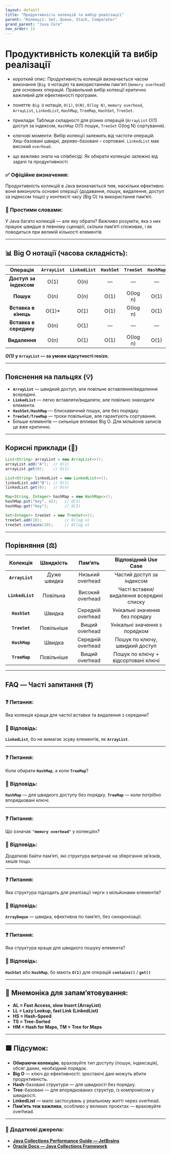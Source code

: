 ```yaml
---
layout: default
title: "Продуктивність колекцій та вибір реалізації"
parent: "Колекції: Set, Queue, Stack, Comparator"
grand_parent: "Java Core"
nav_order: 13
---
```


# Продуктивність колекцій та вибір реалізації

* короткий опис: Продуктивність колекцій визначається часом виконання (`Big O` нотація) та використанням пам'яті (`memory overhead`) для основних операцій. Правильний вибір колекції критично важливий для ефективності програми.

* поняття: `Big O` нотація, `O(1)`, `O(N)`, `O(log N)`, `memory overhead`, `ArrayList`, `LinkedList`, `HashMap`, `TreeMap`, `HashSet`, `TreeSet`.

* приклади: Таблиця складності для різних операцій (`ArrayList` O(1) доступ за індексом, `HashMap` O(1) пошук, `TreeSet` O(log N) сортування).

* ключові моменти: Вибір колекції залежить від частоти операцій. Хеш-базовані швидкі, дерево-базовані – сортовані. `LinkedList` має високий `overhead`.

* що важливо знати на співбесіді: Як обирати колекцію залежно від задачі та продуктивності.

### **✅ Офіційне визначення:**

Продуктивність колекцій в Java визначається тим, наскільки ефективно вони виконують основні операції (додавання, пошук, видалення, доступ за індексом тощо) у контексті часу (Big O) та використання пам’яті.

### **🧠 Простими словами:**

У Java багато колекцій — але яку обрати? Важливо розуміти, яка з них працює швидше в певному сценарії, скільки памʼяті споживає, і як поводиться при великій кількості елементів

---

## 📊 **Big O нотації (часова складність):**

| Операція | `ArrayList` | `LinkedList` | `HashSet` | `TreeSet` | `HashMap` | `TreeMap` |
| :---: | :---: | :---: | :---: | :---: | :---: | :---: |
| **Доступ за індексом** | O(1) | O(n) | — | — | — | — |
| **Пошук** | O(n) | O(n) | O(1) | O(log n) | O(1) | O(log n) |
| **Вставка в кінець** | O(1)\* | O(1) | O(1) | O(log n) | O(1) | O(log n) |
| **Вставка в середину** | O(n) | O(1) | — | — | — | — |
| **Видалення** | O(n) | O(1) | O(1) | O(log n) | O(1) | O(log n) |

***O(1)*** **у `ArrayList` — за умови відсутності resize.**

---

## **Пояснення на пальцях (💡)**

* **`ArrayList`** — швидкий доступ, але повільне вставляння/видалення всередині.
* **`LinkedList`** — легко вставляти/видаляти, але повільно знаходити елементи.
* **`HashSet/HashMap`** — блискавичний пошук, але без порядку.
* **`TreeSet/TreeMap`** — трохи повільніше, але гарантують сортування.
* Більше елементів — сильніше впливає Big O. Для мільйонів записів це вже критично.

---

## **Корисні приклади (🧪)**

```java
List<String> arrayList = new ArrayList<>();
arrayList.add("A");  // O(1)
arrayList.get(0);    // O(1)

List<String> linkedList = new LinkedList<>();
linkedList.add("B"); // O(1)
linkedList.get(0);   // O(n)

Map<String, Integer> hashMap = new HashMap<>();
hashMap.put("key", 42);   // O(1)
hashMap.get("key");       // O(1)

Set<Integer> treeSet = new TreeSet<>();
treeSet.add(10);          // O(log n)
treeSet.contains(10);     // O(log n)
```

---

## **Порівняння (⚖️)**

| Колекція | Швидкість | Пам’ять | Відповідний Use Case |
| :---: | :---: | :---: | :---: |
| **`ArrayList`** | Дуже швидка | Низький overhead | Частий доступ за індексом |
| **`LinkedList`** | Повільна | Високий overhead | Часті вставки/видалення всередині списку |
| **`HashSet`** | Швидка | Середній overhead | Унікальні значення без порядку |
| **`TreeSet`** | Повільніше | Вищий overhead | Унікальні значення з порядком |
| **`HashMap`** | Швидка | Середній overhead | Пошук по ключу, швидкий доступ |
| **`TreeMap`** | Повільніше | Вищий overhead | Пошук по ключу \+ відсортовані ключі |

---

## **FAQ — Часті запитання (❓)**

### **❓ Питання:**

Яка колекція краща для частої вставки та видалення з середини?

### **💬 Відповідь:**

 **`LinkedList`**, бо не вимагає зсуву елементів, як **`ArrayList`**.

---

### **❓ Питання:**

Коли обирати **`HashMap`**, а коли **`TreeMap`**?

### **💬 Відповідь:**

 **`HashMap`** — для швидкого доступу без порядку. **`TreeMap`** — коли потрібно впорядковані ключі.

---

### **❓ Питання:**

Що означає **`"memory overhead"`** у колекціях?

### **💬 Відповідь:**

 Додаткові байти пам’яті, які структура витрачає на зберігання зв’язків, хешів тощо.

---

### **❓ Питання:**

Яка структура підходить для реалізації черги з мільйонами елементів?

### **💬 Відповідь:**

 **`ArrayDeque`** — швидка, ефективна по пам’яті, без синхронізації.

---

### **❓ Питання:**

Яка структура краще для швидкого пошуку елемента?

### **💬 Відповідь:**

 **`HashSet`** або **`HashMap`**, бо мають **`O(1)`** для операцій **`contains()`** / **`get()`**

---

## **🧠 Мнемоніка для запам’ятовування:**

* **AL \= Fast Access, slow Insert (ArrayList)**
* **LL \= Lazy Lookup, fast Link (LinkedList)**
* **HS \= Hash-Speed**
* **TS \= Tree-Sorted**
* **HM \= Hash for Maps, TM \= Tree for Maps**

---

## **🟩 Підсумок:**

* **Обираючи колекцію**, враховуйте тип доступу (пошук, індексація), обсяг даних, необхідний порядок.
* **Big O** — ключ до ефективності: зростаючі дані можуть вбити продуктивність.
* **Hash**\-базовані структури — для швидкості без порядку.
* **Tree**\-базовані — для впорядкованих структур, із компромісом у швидкості.
* **LinkedList** — мало застосувань у реальному житті через overhead.
* **Пам’ять теж важлива**, особливо у великих проєктах — враховуйте overhead.

---

### **🔗 Додаткові джерела:**

* [**Java Collections Performance Guide — JetBrains**](https://www.jetbrains.com/help/idea/collections-performance.html)
* [**Oracle Docs — Java Collections Framework**](https://docs.oracle.com/en/java/javase/17/docs/api/java.base/java/util/Collection.html)
